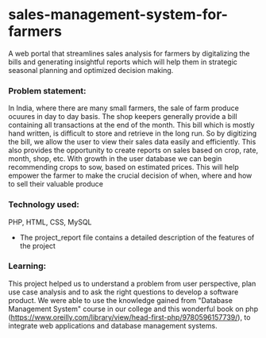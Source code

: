 # sales-management-system-for-farmers

A web portal that streamlines sales analysis for farmers by digitalizing the bills and generating insightful reports which will help them in strategic seasonal planning and optimized decision making.

### Problem statement:

In India, where there are many small farmers, the sale of farm produce ocuures in day to day basis. The shop keepers generally provide a bill containing all transactions at the end of the month. This bill which is mostly hand written, is difficult to store and retrieve in the long run. So by digitizing the bill, we allow the user to view their sales data easily and efficiently. This also provides the opportunity to create reports on sales based on crop, rate, month, shop, etc.
With growth in the user database we can begin recommending crops to sow, based on estimated prices. This will help empower the farmer to make the crucial decision of when, where and how to sell their valuable produce

### Technology used:

PHP, HTML, CSS, MySQL

- The project_report file contains a detailed description of the features of the project

### Learning:

This project helped us to understand a problem from user perspective, plan use case analysis and to ask the right questions to develop a software product. We were able to use the knowledge gained from "Database Management System" course in our college and this wonderful book on php (https://www.oreilly.com/library/view/head-first-php/9780596157739/), to integrate web applications and database management systems.
